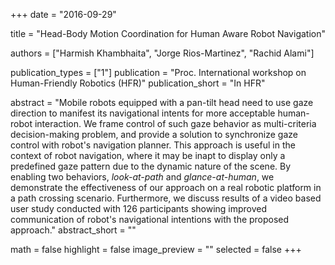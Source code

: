 +++
date = "2016-09-29"

title = "Head-Body Motion Coordination for Human Aware Robot Navigation"

authors = ["Harmish Khambhaita", "Jorge Rios-Martinez", "Rachid Alami"]

publication_types = ["1"]
publication = "Proc. International workshop on Human-Friendly Robotics (HFR)"
publication_short = "In HFR"

abstract = "Mobile robots equipped with a pan-tilt head need to use gaze direction to manifest its navigational intents for more acceptable human-robot interaction. We frame control of such gaze behavior as multi-criteria decision-making problem, and provide a solution to synchronize gaze control with robot's navigation planner. This approach is useful in the context of robot navigation, where it may be inapt to display only a predefined gaze pattern due to the dynamic nature of the scene. By enabling two behaviors, _look-at-path_ and _glance-at-human_, we demonstrate the effectiveness of our approach on a real robotic platform in a path crossing scenario. Furthermore, we discuss results of a video based user study conducted with 126 participants showing improved communication of robot's navigational intentions with the proposed approach."
abstract_short = ""

math = false
highlight = false
image_preview = ""
selected = false
+++
